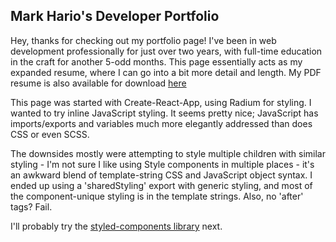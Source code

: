 ## Mark Hario's Developer Portfolio

Hey, thanks for checking out my portfolio page! I've been in web development professionally for just over two years, with full-time education in the craft for another 5-odd months. This page essentially acts as my expanded resume, where I can go into a bit more detail and length. My PDF resume is also available for download [here](./public/HarioResume.pdf)

This page was started with Create-React-App, using Radium for styling. I wanted to try inline JavaScript styling. It seems pretty nice; JavaScript has imports/exports and variables much more elegantly addressed than does CSS or even SCSS. 

The downsides mostly were attempting to style multiple children with similar styling - I'm not sure I like using Style components in multiple places - it's an awkward blend of template-string CSS and JavaScript object syntax. I ended up using a 'sharedStyling' export with generic styling, and most of the component-unique styling is in the template strings. Also, no 'after' tags? Fail.

I'll probably try the [styled-components library](https://github.com/styled-components/styled-components) next.

